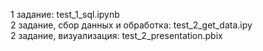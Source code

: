 1 задание: test_1_sql.ipynb  
2 задание, сбор данных и обработка: test_2_get_data.ipy  
2 задание, визуализация: test_2_presentation.pbix  
